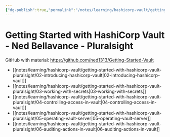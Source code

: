 ```yaml
---
{"dg-publish":true,"permalink":"/notes/learning/hashicorp-vault/getting-started-with-hashicorp-vault-pluralsight/getting-started-with-hashi-corp-vault-pluralsight/"}
---
```


# Getting Started with HashiCorp Vault - Ned Bellavance - Pluralsight

GitHub with material: <https://github.com/ned1313/Getting-Started-Vault>

- [[notes/learning/hashicorp-vault/getting-started-with-hashicorp-vault-pluralsight/02-introducing-hashicorp-vault\|02-introducing-hashicorp-vault]]
- [[notes/learning/hashicorp-vault/getting-started-with-hashicorp-vault-pluralsight/03-working-with-secrets\|03-working-with-secrets]]
- [[notes/learning/hashicorp-vault/getting-started-with-hashicorp-vault-pluralsight/04-controlling-access-in-vault\|04-controlling-access-in-vault]]
- [[notes/learning/hashicorp-vault/getting-started-with-hashicorp-vault-pluralsight/05-operating-vault-server\|05-operating-vault-server]]
- [[notes/learning/hashicorp-vault/getting-started-with-hashicorp-vault-pluralsight/06-auditing-actions-in-vault\|06-auditing-actions-in-vault]]
